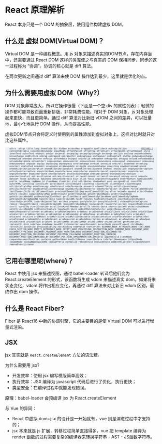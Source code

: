 # React 原理解析

React 本身只是一个 DOM 的抽象层，使用组件构建虚拟 DOM。

## 什么是 虚拟 DOM(Virtual DOM)？

Virtual DOM 是一种编程概念。用 js 对象来描述真实的DOM节点，存在内存当中，还需要通过 React DOM 这样的类库使之与真实的 DOM 保持同步，同步的这一过程称为 “协调”。协调的核心就是 diff 算法。

在两次更新之间通过 diff 算法来使 DOM 操作达到最少，这里就是优化的点。

## 为什么需要用虚拟 DOM（Why?）

DOM 对象非常庞大，所以它操作很慢（下面是一个空 div 的属性列表）；轻微的操作都可能导致页面重新排版，非常耗费性能。相对于 DOM 对象，js 对象处理起来更快，而且更简单。通过 diff 算法对比新旧 vDOM 之间的差异，可以批量地，最小化地执行 DOM 操作，从而提高性能。

虚拟DOM节点只会将定义时使用到的属性添加到虚拟对象上，这样对比时就只对比这些属性。

![image-20210421154137659](images/image-20210421154137659.png)

## 它用在哪里呢(where)？

React 中使用 jsx 来描述视图，通过 babel-loader 转译后他们变为 React.createElement 的形式，该函数将生成 vdom 来描述真实 dom。如果将来状态变化，vdom 将作出相应变化，再通过 diff 算法来对比新旧 vdom 区别，最终作出 dom 操作。



## 什么是 React Fiber?

Fiber 是 React16 中新的协调引擎，它的主要目的是使 Virtual DOM 可以进行增量式渲染。

## JSX

jsx 其实就是 `React.createElement` 方法的语法糖。

为什么需要用 jsx?

- 开发效率：使用 jsx 编写模版简单高效；
- 执行效率：JSX 编译为 javascript 代码后进行了优化，执行更快；
- 类型安全：在编译过程中就能发现错误。

原理：babel-loader 会预编译 jsx 为 React.createElement

与 Vue 的异同：

- React 中虚拟 dom+jsx 的设计是一开始就有，vue 则是演进过程中才支持的；
- jsx 本来就是 js 扩展，转移过程简单直接得多，vue 把 template 编译为 render 函数的过程需要复杂的编译器来转换字符串 - AST - JS函数字符串。




